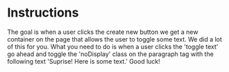 # Instructions
The goal is when a user clicks the create new button we get a new container on the page that allows the user to toggle some text. We did a lot of this for you. What you need to do is when a user clicks the 'toggle text' go ahead and toggle the 'noDisplay' class on the paragraph tag with the following text 'Suprise! Here is some text.' Good luck!